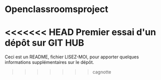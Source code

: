 # Openclassroomsproject
<<<<<<< HEAD
Premier essai d'un dépôt sur GIT HUB
=======
Ceci est un README, fichier LISEZ-MOI, pour apporter quelques informations supplémentaires sur le dépôt.
>>>>>>> cagnotte
